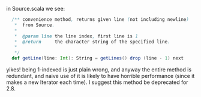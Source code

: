 in Source.scala we see:
```scala
  /** convenience method, returns given line (not including newline)
   *  from Source.
   *
   *  @param line the line index, first line is 1
   *  @return     the character string of the specified line.
   *
   */
  def getLine(line: Int): String = getLines() drop (line - 1) next
```

yikes! being 1-indexed is just plain wrong, and anyway the entire method is redundant, and naive use of it is likely to have horrible performance (since it makes a new Iterator each time). I suggest this method be deprecated for 2.8.
